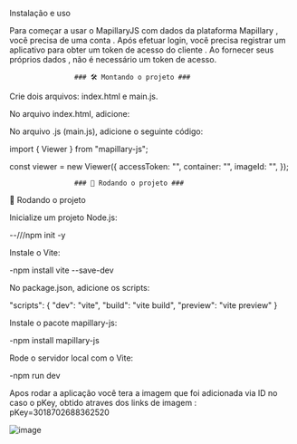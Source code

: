 Instalação e uso

Para começar a usar o MapillaryJS com dados da plataforma Mapillary , você precisa de uma conta . Após efetuar login, você precisa registrar um aplicativo para obter um token de acesso do cliente . Ao fornecer seus próprios dados , não é necessário um token de acesso.



                    ### 🛠️ Montando o projeto ###

Crie dois arquivos: index.html e main.js.

No arquivo index.html, adicione:

<link
  href="https://unpkg.com/mapillary-js@4.1.2/dist/mapillary.css"
  rel="stylesheet"
/>


No arquivo .js (main.js), adicione o seguinte código:

import { Viewer } from "mapillary-js";

const viewer = new Viewer({
  accessToken: "<your access token>",
  container: "<your HTML element ID>",
  imageId: "<your image ID for initializing the viewer>",
});


                    ### 🚀 Rodando o projeto ###

🚀 Rodando o projeto

Inicialize um projeto Node.js:

--///npm init -y

Instale o Vite:

-npm install vite --save-dev


No package.json, adicione os scripts:

"scripts": {
  "dev": "vite",
  "build": "vite build",
  "preview": "vite preview"
}


Instale o pacote mapillary-js:

-npm install mapillary-js


Rode o servidor local com o Vite:

-npm run dev


Apos rodar a aplicação você tera a imagem que foi adicionada via ID no caso o pKey, obtido atraves dos links de imagem : pKey=3018702688362520

![image](https://github.com/user-attachments/assets/10a068bb-d634-434b-8c4c-fa1b5e4f7d7b)
